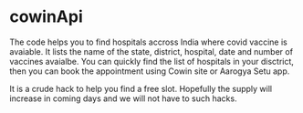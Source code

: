 # cowinApi
The code helps you to find hospitals accross India where covid vaccine is avaiable.
It lists the name of the state, district, hospital, date and number of vaccines avaialbe. 
You can quickly find the list of hospitals in your disctrict, then you can book the appointment using Cowin site or Aarogya Setu app.

It is a crude hack to help you find a free slot. Hopefully the supply will increase in coming days and we will not have to such hacks.
